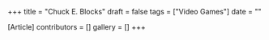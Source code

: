 +++
title = "Chuck E. Blocks"
draft = false
tags = ["Video Games"]
date = ""

[Article]
contributors = []
gallery = []
+++